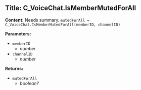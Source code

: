 ## Title: C_VoiceChat.IsMemberMutedForAll

**Content:**
Needs summary.
`mutedForAll = C_VoiceChat.IsMemberMutedForAll(memberID, channelID)`

**Parameters:**
- `memberID`
  - *number*
- `channelID`
  - *number*

**Returns:**
- `mutedForAll`
  - *boolean?*

